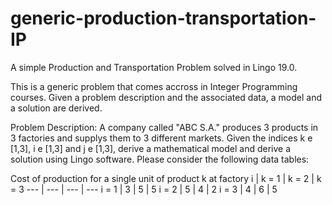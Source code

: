 # generic-production-transportation-IP
A simple Production and Transportation Problem solved in Lingo 19.0.

This is a generic problem that comes accross in Integer Programming courses. Given a problem description and the associated data, a model and a solution are derived.

Problem Description: A company called "ABC S.A." produces 3 products in 3 factories and supplys them to 3 different markets. Given the indices k e [1,3], i e [1,3] and j e [1,3], derive a mathematical model and derive a solution using Lingo software. Please consider the following data tables: 

Cost of production for a single unit of product k at factory i
 | k = 1 | k = 2 | k = 3 
--- | --- | --- | --- 
i = 1 | 3 | 5 | 5
i = 2 | 5 | 4 | 2
i = 3 | 4 | 6 | 5
